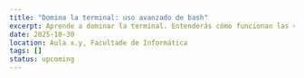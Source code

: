 ```yaml
---
title: "Domina la terminal: uso avanzado de bash"
excerpt: Aprende a dominar la terminal. Entenderás cómo funcionan las variables de entorno y los operadores, cómo configurar tu shell y a hacer scripts de bash para automatizar tareas. También veremos qué son los multiplexadores, para qué sirven y cómo utilizarlos
date: 2025-10-30
location: Aula x.y, Facultade de Informática
tags: []
status: upcoming
---
```

